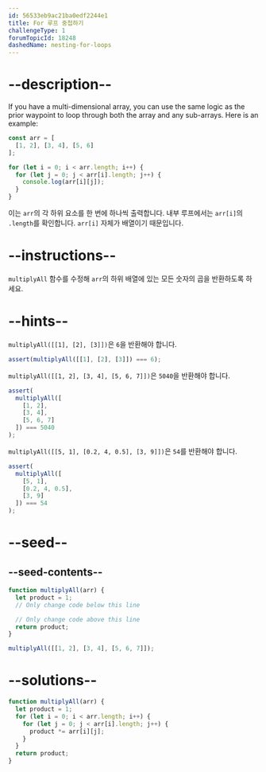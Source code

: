 ```yaml
---
id: 56533eb9ac21ba0edf2244e1
title: For 루프 중첩하기
challengeType: 1
forumTopicId: 18248
dashedName: nesting-for-loops
---
```


# --description--

If you have a multi-dimensional array, you can use the same logic as the prior waypoint to loop through both the array and any sub-arrays. Here is an example:

```js
const arr = [
  [1, 2], [3, 4], [5, 6]
];

for (let i = 0; i < arr.length; i++) {
  for (let j = 0; j < arr[i].length; j++) {
    console.log(arr[i][j]);
  }
}
```

이는 `arr`의 각 하위 요소를 한 번에 하나씩 출력합니다. 내부 루프에서는 `arr[i]`의 `.length`를 확인합니다. `arr[i]` 자체가 배열이기 때문입니다.

# --instructions--

`multiplyAll` 함수를 수정해 `arr`의 하위 배열에 있는 모든 숫자의 곱을 반환하도록 하세요.

# --hints--

`multiplyAll([[1], [2], [3]])`은 `6`을 반환해야 합니다.

```js
assert(multiplyAll([[1], [2], [3]]) === 6);
```

`multiplyAll([[1, 2], [3, 4], [5, 6, 7]])`은 `5040`을 반환해야 합니다.

```js
assert(
  multiplyAll([
    [1, 2],
    [3, 4],
    [5, 6, 7]
  ]) === 5040
);
```

`multiplyAll([[5, 1], [0.2, 4, 0.5], [3, 9]])`은 `54`를 반환해야 합니다.

```js
assert(
  multiplyAll([
    [5, 1],
    [0.2, 4, 0.5],
    [3, 9]
  ]) === 54
);
```

# --seed--

## --seed-contents--

```js
function multiplyAll(arr) {
  let product = 1;
  // Only change code below this line

  // Only change code above this line
  return product;
}

multiplyAll([[1, 2], [3, 4], [5, 6, 7]]);
```

# --solutions--

```js
function multiplyAll(arr) {
  let product = 1;
  for (let i = 0; i < arr.length; i++) {
    for (let j = 0; j < arr[i].length; j++) {
      product *= arr[i][j];
    }
  }
  return product;
}
```

